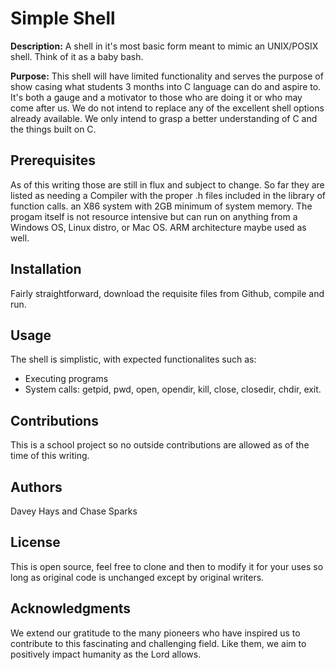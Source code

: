 # Simple Shell

**Description:**
 A shell in it's most basic form meant to mimic an UNIX/POSIX shell. Think of it as a baby bash.

**Purpose:**
This shell will have limited functionality and serves the purpose of show casing what students 3 months into C language can do and aspire to. It's both a gauge and a motivator to those who are doing it or who may come after us. We do not intend to replace any of the excellent shell options already available. We only intend to grasp a better understanding of C and the things built on C.

## Prerequisites
As of this writing those are still in flux and subject to change. So far they are listed as needing a Compiler with the proper .h files included in the library of function calls. an X86 system with 2GB minimum of system memory. The progam itself is not resource intensive but can run on anything from a Windows OS, Linux distro, or Mac OS. ARM architecture maybe used as well.

## Installation
Fairly straightforward, download the requisite files from Github, compile and run.

## Usage
The shell is simplistic, with expected functionalites such as:
- Executing programs
- System calls: getpid, pwd, open, opendir, kill, close, closedir, chdir, exit.

## Contributions
This is a school project so no outside contributions are allowed as of the time of this writing.

## Authors
Davey Hays and Chase Sparks

## License
This is open source, feel free to clone and then to modify it for your uses so long as original code is unchanged except by original writers.

## Acknowledgments
We extend our gratitude to the many pioneers who have inspired us to contribute to this fascinating and challenging field. Like them, we aim to positively impact humanity as the Lord allows.

